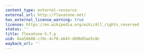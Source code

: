 ```yaml
---
content_type: external-resource
external_url: http://flexatone.net/
has_external_license_warning: true
license: https://en.wikipedia.org/wiki/All_rights_reserved
status: ''
title: flexatone h.f.p
uid: 8aa56b08-c7dc-4cf8-a643-d89b85ae5c0c
wayback_url: ''
---
```

